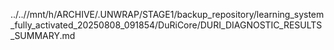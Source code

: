 ../..//mnt/h/ARCHIVE/.UNWRAP/STAGE1/backup_repository/learning_system_fully_activated_20250808_091854/DuRiCore/DURI_DIAGNOSTIC_RESULTS_SUMMARY.md